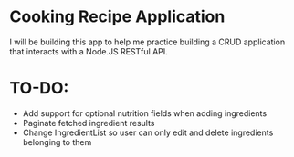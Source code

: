 # Cooking Recipe Application

I will be building this app to help me practice building a CRUD application that interacts with a Node.JS RESTful API.


# TO-DO:
* Add support for optional nutrition fields when adding ingredients
* Paginate fetched ingredient results
* Change IngredientList so user can only edit and delete ingredients belonging to them